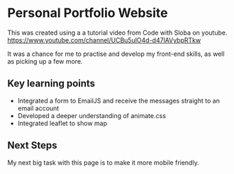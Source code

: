# Personal Portfolio Website
This was created using a a tutorial video from Code with Sloba on youtube. 
https://www.youtube.com/channel/UCBu5ulO4d-d47lAVybpRTkw

It was a chance for me to practise and develop my front-end skills, as well as picking up a few more.

## Key learning points
- Integrated a form to EmailJS and receive the messages straight to an email account
- Developed a deeper understanding of animate.css
- Integrated leaflet to show map

## Next Steps

My next big task with this page is to make it more mobile friendly. 


